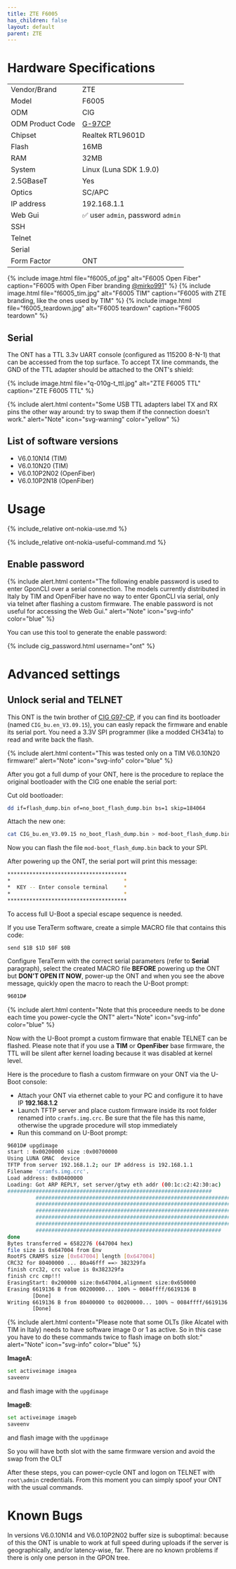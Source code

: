 ```yaml
---
title: ZTE F6005 
has_children: false
layout: default
parent: ZTE
---
```


# Hardware Specifications

|                  |                                   |
| ---------------- | --------------------------------- |
| Vendor/Brand     | ZTE                               |
| Model            | F6005                             |
| ODM              | CIG                               |
| ODM Product Code | [G-97CP](/ont-cig-g-97cp)         |
| Chipset          | Realtek RTL9601D                  |
| Flash            | 16MB                              |
| RAM              | 32MB                              |
| System           | Linux (Luna SDK 1.9.0)            |
| 2.5GBaseT        | Yes                               |
| Optics           | SC/APC                            |
| IP address       | 192.168.1.1                       |
| Web Gui          | ✅ user `admin`, password `admin` |
| SSH              |                                   |
| Telnet           |                                   |
| Serial           |                                   |
| Form Factor      | ONT                               |
 
{% include image.html file="f6005_of.jpg" alt="F6005 Open Fiber" caption="F6005 with Open Fiber branding <a href='https://forum.fibra.click/u/mirko991'>@mirko991</a>" %}
{% include image.html file="f6005_tim.jpg" alt="F6005 TIM" caption="F6005 with ZTE branding, like the ones used by TIM" %}
{% include image.html file="f6005_teardown.jpg" alt="F6005 teardown" caption="F6005 teardown" %}

## Serial

The ONT has a TTL 3.3v UART console (configured as 115200 8-N-1) that can be accessed from the top surface. To accept TX line commands, the GND of the TTL adapter should be attached to the ONT's shield:

{% include image.html file="q-010g-t_ttl.jpg"  alt="ZTE F6005 TTL" caption="ZTE F6005 TTL" %}

{% include alert.html content="Some USB TTL adapters label TX and RX pins the other way around: try to swap them if the connection doesn't work." alert="Note"  icon="svg-warning" color="yellow" %}

## List of software versions
- V6.0.10N14 (TIM)
- V6.0.10N20 (TIM)
- V6.0.10P2N02 (OpenFiber)
- V6.0.10P2N18 (OpenFiber)

# Usage

{% include_relative ont-nokia-use.md %}

{% include_relative ont-nokia-useful-command.md %}

## Enable password

{% include alert.html content="The following enable password is used to enter GponCLI over a serial connection. The models currently distributed in Italy by TIM and OpenFiber have no way to enter GponCLI via serial, only via telnet after flashing a custom firmware. The enable password is not useful for accessing the Web Gui." alert="Note" icon="svg-info" color="blue" %}

You can use this tool to generate the enable password:

{% include cig_password.html username="ont" %}

# Advanced settings
## Unlock serial and TELNET

This ONT is the twin brother of [CIG G97-CP](/ont-cig-g-97cp), if you can find its bootloader (named `CIG_bu.en_V3.09.15`), you can easly repack the firmware and enable its serial port. 
You need a 3.3V SPI programmer (like a modded CH341a) to read and write back the flash.

{% include alert.html content="This was tested only on a TIM V6.0.10N20 firmware!" alert="Note" icon="svg-info" color="blue" %}

After you got a full dump of your ONT, here is the procedure to replace the original bootloader with the CIG one enable the serial port:

Cut old bootloader:
```sh
dd if=flash_dump.bin of=no_boot_flash_dump.bin bs=1 skip=184064
```

Attach the new one:
```sh
cat CIG_bu.en_V3.09.15 no_boot_flash_dump.bin > mod-boot_flash_dump.bin
```

Now you can flash the file `mod-boot_flash_dump.bin` back to your SPI. 

After powering up the ONT, the serial port will print this message:

```sh
**************************************
*                                    *
*  KEY -- Enter console terminal     *
*                                    *
**************************************
```

To access full U-Boot a special escape sequence is needed. 

If you use TeraTerm software, create a simple MACRO file that contains this code:

`send $1B $1D $0F $0B`

Configure TeraTerm with the correct serial parameters (refer to **Serial** paragraph), select the created MACRO file **BEFORE** powering up the ONT but **DON'T OPEN IT NOW**, power-up the ONT and when you see the above message, quickly open the macro to reach the U-Boot prompt:

```sh
9601D#
```

{% include alert.html content="Note that this proceedure needs to be done each time you power-cycle the ONT" alert="Note" icon="svg-info" color="blue" %}

Now with the U-Boot prompt a custom firmware that enable TELNET can be flashed. 
Please note that if you use a **TIM** or **OpenFiber** base firmware, the TTL will be silent after kernel loading because it was disabled at kernel level.

Here is the procedure to flash a custom firmware on your ONT via the U-Boot console:

- Attach your ONT via ethernet cable to your PC and configure it to have IP **192.168.1.2**
- Launch TFTP server and place custom firmware inside its root folder renamed into `cramfs.img.crc`. Be sure that the file has this name, otherwise the upgrade procedure will stop immediately
- Run this command on U-Boot prompt:

```sh
9601D# upgdimage
start : 0x00200000 size :0x00700000
Using LUNA GMAC  device
TFTP from server 192.168.1.2; our IP address is 192.168.1.1
Filename 'cramfs.img.crc'.
Load address: 0x80400000
Loading: Got ARP REPLY, set server/gtwy eth addr (00:1c:c2:42:30:ac)
#################################################################
         #################################################################
         #################################################################
         #################################################################
         #################################################################
         #################################################################
         ###########################################################
done
Bytes transferred = 6582276 (647004 hex)
file size is 0x647004 from Env
RootFS CRAMFS size [0x647004] length [0x647004]
CRC32 for 80400000 ... 80a46fff ==> 382329fa
finish crc32, crc value is 0x382329fa
finish crc cmp!!!
ErasingStart: 0x200000 size:0x647004,alignment size:0x650000
Erasing 6619136 B from 00200000... 100% ~ 0084ffff/6619136 B
        [Done]
Writing 6619136 B from 80400000 to 00200000... 100% ~ 0084ffff/6619136 B
        [Done]
```

{% include alert.html content="Please note that some OLTs (like Alcatel with TIM in Italy) needs to have software image 0 or 1 as active. So in this case you have to do these commands twice to flash image on both slot:" alert="Note" icon="svg-info" color="blue" %}


**ImageA**:

```sh
set activeimage imagea
saveenv
``` 

and flash image with the `upgdimage`

**ImageB**:

```sh
set activeimage imageb
saveenv
``` 

and flash image with the `upgdimage`

So you will have both slot with the same firmware version and avoid the swap from the OLT

After these steps, you can power-cycle ONT and logon on TELNET with `root\admin` credentials. From this moment you can simply spoof your ONT with the usual commands.


# Known Bugs

In versions V6.0.10N14 and V6.0.10P2N02 buffer size is suboptimal: because of this the ONT is unable to work at full speed during uploads if the server is geographically, and/or latency-wise, far. There are no known problems if there is only one person in the GPON tree.
